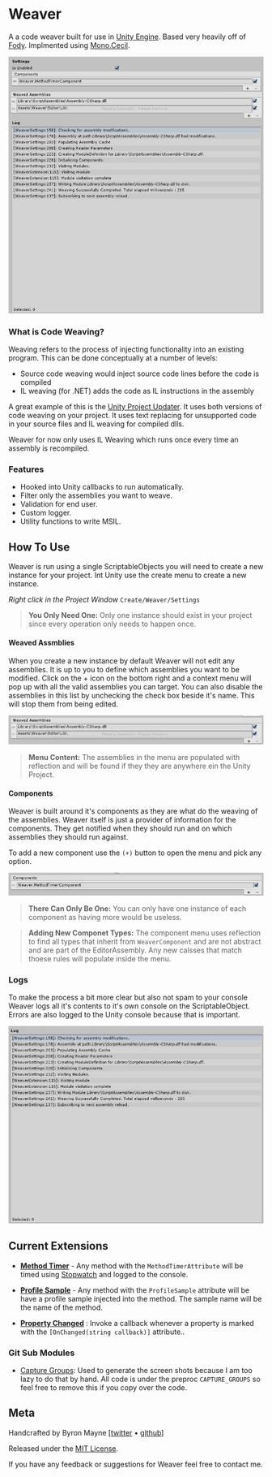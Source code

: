 
# Weaver
A a code weaver built for use in [Unity Engine](https://unity3d.com/). Based very heavily off of [Fody](https://github.com/Fody/Fody). Implmented using [Mono.Cecil](http://www.mono-project.com/docs/tools+libraries/libraries/Mono.Cecil/).

![](./docs/WeaverFull.png)


### What is Code Weaving?
Weaving refers to the process of injecting functionality into an existing program. This can be done conceptually at a number of levels:

* Source code weaving would inject source code lines before the code is compiled
* IL weaving (for .NET) adds the code as IL instructions in the assembly


A great example of this is the [Unity Project Updater](https://docs.unity3d.com/Manual/APIUpdater.html). It uses both versions of code weaving on your project. It uses text replacing for unsupported code in your source files and IL weaving for compiled dlls.

Weaver for now only uses IL Weaving which runs once every time an assembly is recompiled. 

### Features
* Hooked into Unity callbacks to run automatically. 
* Filter only the assemblies you want to weave. 
* Validation for end user.
* Custom logger.
* Utility functions to write MSIL.


## How To Use
Weaver is run using a single ScriptableObjects you will need to create a new instance for your project. Int Unity use the create menu to create a new instance. 

*Right click in the Project Window* `Create/Weaver/Settings`


> **You Only Need One:** Only one instance should exist in your project since every operation only needs to happen once. 


#### Weaved Assmblies

When you create a new instance by default Weaver will not edit any assemblies. It is up to you to define which assemblies you want to be modified. Click on the + icon on the bottom right and a context menu will pop up with all the valid assemblies you can target. You can also disable the assemblies in this list by unchecking the check box beside it's name. This will stop them from being edited.

![](./docs/WeavedAssemblies.png)

> **Menu Content:** The assemblies in the menu are populated with reflection and will be found if they they are anywhere ein the Unity Project.

#### Components
Weaver is built around it's components as they are what do the weaving of the assemblies. Weaver itself is just a provider of information for the components. They get notified when they should run and on which assemblies they should run against.

To add a new component use the `(+)` button to open the menu and pick any option. 


![](./docs/WeaverComponents.png)

> **There Can Only Be One:** You can only have one instance of each component as having more would be useless.

> **Adding New Componet Types:** The component menu uses reflection to find all types that inherit from `WeaverComponent` and are not abstract and are part of the EditorAssembly. Any new calsses that match thoese rules will populate inside the menu.
### Logs

To make the process a bit more clear but also not spam to your console Weaver logs all it's contents to it's own console on the ScriptableObject. Errors are also logged to the Unity console because that is important.

![](./docs/Logs.png)


## Current Extensions
* [**Method Timer**](.//Assets//Weaver//Extensions//MethodTimer//README.md) - Any method with the `MethodTimerAttribute` will be timed using [Stopwatch](https://msdn.microsoft.com/en-us/library/system.diagnostics.stopwatch(v=vs.110).aspx) and logged to the console. 

* [**Profile Sample**]() - Any method with the `ProfileSample` attribute will be have a profile sample injected into the method. The sample name will be the name of the method. 

* [**Property Changed**](.//Assets//Weaver//Extensions//PropertyChanged//docs//README.md) : Invoke a callback whenever a property is marked with the `[OnChanged(string callback)]` attribute.. 



### Git Sub Modules
* [Capture Groups](https://github.com/ByronMayne/CaptureGroups): Used to generate the screen shots because I am too lazy to do that by hand. All code is under the preproc `CAPTURE_GROUPS` so feel free to remove this if you copy over the code.

## Meta

Handcrafted by Byron Mayne [[twitter](https://twitter.com/byMayne) &bull; [github](https://github.com/ByronMayne)]

Released under the [MIT License](http://www.opensource.org/licenses/mit-license.php).

If you have any feedback or suggestions for Weaver feel free to contact me. 
